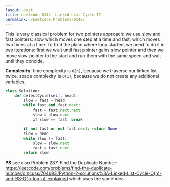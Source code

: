 ```yaml
---
layout: post
title: Leetcode 0142. Linked List Cycle II
permalink: /Leetcode Problems/0142/
---
```


This is very classical problem for two pointers approach: we use slow and fast pointers: slow which moves one step at a time and fast, which moves two times at a time. To find the place where loop started, we need to do it in two iterations: first we wait until fast pointer gains slow pointer and then we move slow pointer to the start and run them with the same speed and wait until they concide.

**Complexity**: time complexity is `O(n)`, because we traverse our linked list twice, space complexity is `O(1)`, because we do not create any additional variables.

```python
class Solution:
    def detectCycle(self, head):
        slow = fast = head
        while fast and fast.next:
            fast = fast.next.next
            slow = slow.next
            if slow == fast: break
                
        if not fast or not fast.next: return None
        slow = head
        while slow != fast:
            slow = slow.next
            fast = fast.next
        return slow
```

**PS** see also Problem 287. Find the Duplicate Number: https://leetcode.com/problems/find-the-duplicate-number/discuss/704693/Python-2-solutions%3A-Linked-List-Cycle-O(n)-and-BS-O(n-log-n)-explained which uses the same idea.